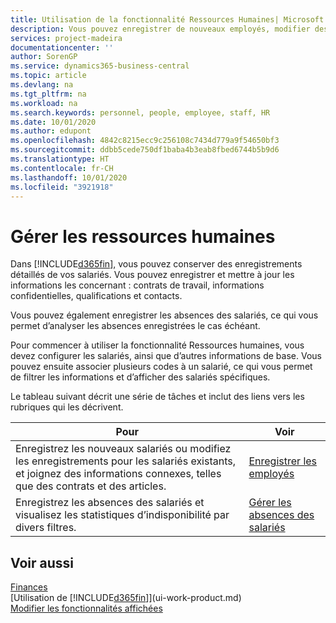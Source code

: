 ```yaml
---
title: Utilisation de la fonctionnalité Ressources Humaines| Microsoft Docs
description: Vous pouvez enregistrer de nouveaux employés, modifier des informations sur le personnel existant, et enregistrer et analyser les absences.
services: project-madeira
documentationcenter: ''
author: SorenGP
ms.service: dynamics365-business-central
ms.topic: article
ms.devlang: na
ms.tgt_pltfrm: na
ms.workload: na
ms.search.keywords: personnel, people, employee, staff, HR
ms.date: 10/01/2020
ms.author: edupont
ms.openlocfilehash: 4842c8215ecc9c256108c7434d779a9f54650bf3
ms.sourcegitcommit: ddbb5cede750df1baba4b3eab8fbed6744b5b9d6
ms.translationtype: HT
ms.contentlocale: fr-CH
ms.lasthandoff: 10/01/2020
ms.locfileid: "3921918"
---
```

# <a name="manage-human-resources"></a>Gérer les ressources humaines
Dans [!INCLUDE[d365fin](includes/d365fin_md.md)], vous pouvez conserver des enregistrements détaillés de vos salariés. Vous pouvez enregistrer et mettre à jour les informations les concernant : contrats de travail, informations confidentielles, qualifications et contacts.

Vous pouvez également enregistrer les absences des salariés, ce qui vous permet d’analyser les absences enregistrées le cas échéant.

Pour commencer à utiliser la fonctionnalité Ressources humaines, vous devez configurer les salariés, ainsi que d’autres informations de base. Vous pouvez ensuite associer plusieurs codes à un salarié, ce qui vous permet de filtrer les informations et d’afficher des salariés spécifiques.

Le tableau suivant décrit une série de tâches et inclut des liens vers les rubriques qui les décrivent.

| Pour | Voir |
| --- | --- |
| Enregistrez les nouveaux salariés ou modifiez les enregistrements pour les salariés existants, et joignez des informations connexes, telles que des contrats et des articles. |[Enregistrer les employés](hr-how-register-employees.md) |
| Enregistrez les absences des salariés et visualisez les statistiques d’indisponibilité par divers filtres. |[Gérer les absences des salariés](hr-how-manage-absence.md) |

## <a name="see-also"></a>Voir aussi
[Finances](finance.md)  
[Utilisation de [!INCLUDE[d365fin](includes/d365fin_md.md)]](ui-work-product.md)  
[Modifier les fonctionnalités affichées](ui-experiences.md)        
